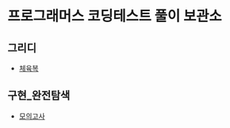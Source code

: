 # 프로그래머스 코딩테스트 풀이 보관소

## 그리디
- [체육복](https://github.com/b00db/progarammers/blob/master/greedy1.py)

## 구현_완전탐색
- [모의고사](https://github.com/b00db/progarammers/blob/master/implementation.py)